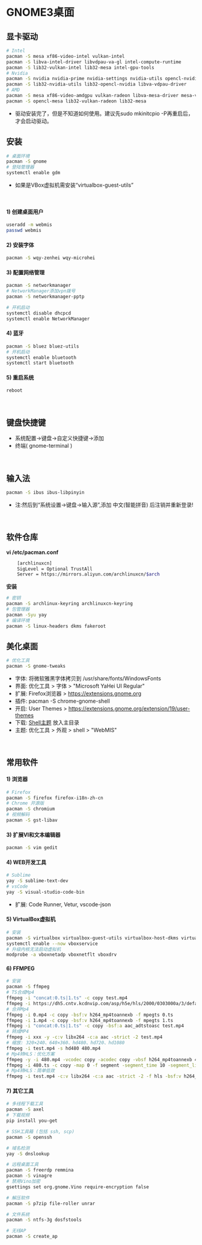 # GNOME3桌面

## 显卡驱动
``` bash
# Intel
pacman -S mesa xf86-video-intel vulkan-intel
pacman -S libva-intel-driver libvdpau-va-gl intel-compute-runtime
pacman -S lib32-vulkan-intel lib32-mesa intel-gpu-tools
# Nvidia
pacman -S nvidia nvidia-prime nvidia-settings nvidia-utils opencl-nvidia
pacman -S lib32-nvidia-utils lib32-opencl-nvidia libva-vdpau-driver
# AMD
pacman -S mesa xf86-video-amdgpu vulkan-radeon libva-mesa-driver mesa-vdpau
pacman -S opencl-mesa lib32-vulkan-radeon lib32-mesa
```
- 驱动安装完了，但是不知道如何使用。建议先sudo mkinitcpio -P再重启后，才会启动驱动。

## 安装
``` bash
# 桌面环境
pacman -S gnome
# 登陆管理器
systemctl enable gdm
```
- 如果是VBox虚拟机需安装“virtualbox-guest-utils”

<br/>

#### 1) 创建桌面用户
``` bash
useradd -m webmis
passwd webmis
```

#### 2) 安装字体
``` bash
pacman -S wqy-zenhei wqy-microhei
```

#### 3) 配置网络管理
``` bash
pacman -S networkmanager
# NetworkManager添加vpn拨号
pacman -S networkmanager-pptp

# 开机启动
systemctl disable dhcpcd
systemctl enable NetworkManager
```

#### 4) 蓝牙
``` bash
pacman -S bluez bluez-utils
# 开机启动
systemctl enable bluetooth
systemctl start bluetooth
```

#### 5) 重启系统
``` bash
reboot
```

<br/>

## 键盘快捷键
- 系统配置->键盘->自定义快捷键->添加
- 终端( gnome-terminal )

<br/>

## 输入法
``` bash
pacman -S ibus ibus-libpinyin
```
- 注:然后到“系统设置->键盘->输入源”,添加 中文(智能拼音) 后注销并重新登录!

<br/>

## 软件仓库
**vi /etc/pacman.conf**
```bash
	[archlinuxcn]
	SigLevel = Optional TrustAll
	Server = https://mirrors.aliyun.com/archlinuxcn/$arch
```
**安装**
```bash
# 密钥
pacman -S archlinux-keyring archlinuxcn-keyring
# 包管理器
pacman -Syu yay
# 编译环境
pacman -S linux-headers dkms fakeroot
```

## 美化桌面
``` bash
# 优化工具
pacman -S gnome-tweaks
```
- 字体: 将微软雅黑字体拷贝到 /usr/share/fonts/WindowsFonts
- 界面: 优化工具 > 字体 > "Microsoft YaHei UI Regular"
- 扩展: Firefox浏览器 > https://extensions.gnome.org
- 插件: pacman -S chrome-gnome-shell
- 开启: User Themes > https://extensions.gnome.org/extension/19/user-themes
- 下载: [Shell主题](https://github.com/webmiss/gnome-shell) 放入主目录
- 主题: 优化工具 > 外观 > shell > "WebMIS"

<br/>

## 常用软件
#### 1) 浏览器
``` bash
# Firefox
pacman -S firefox firefox-i18n-zh-cn
# Chrome 开源版
pacman -S chromium
# 视频解码
pacman -S gst-libav
```

#### 3) 扩展VI和文本编辑器
``` bash
pacman -S vim gedit
```

#### 4) WEB开发工具
``` bash
# Sublime
yay -S sublime-text-dev
# vsCode
yay -S visual-studio-code-bin
```
- 扩展: Code Runner, Vetur, vscode-json

#### 5) VirtualBox虚拟机
``` bash
# 安装
pacman -S virtualbox virtualbox-guest-utils virtualbox-host-dkms virtualbox-guest-iso
systemctl enable --now vboxservice
# 升级内核无法启动虚拟机
modprobe -a vboxnetadp vboxnetflt vboxdrv
```

#### 6) FFMPEG
``` bash
# 安装
pacman -S ffmpeg
# TS合成Mp4
ffmpeg -i "concat:0.ts|1.ts" -c copy test.mp4
ffmpeg -i https://dh5.cntv.kcdnvip.com/asp/h5e/hls/2000/0303000a/3/default/49354b5f20674f5fa80d6ccefa076182/2000.m3u8 -vcodec copy -acodec copy test.mp4
# 合并Mp4
ffmpeg -i 0.mp4 -c copy -bsf:v h264_mp4toannexb -f mpegts 0.ts
ffmpeg -i 1.mp4 -c copy -bsf:v h264_mp4toannexb -f mpegts 1.ts
ffmpeg -i "concat:0.ts|1.ts" -c copy -bsf:a aac_adtstoasc test.mp4
# 转成MP4
ffmpeg -i xxx -y -c:v libx264 -c:a aac -strict -2 test.mp4
# 缩放: 320×240、640×360、hd480、hd720、hd1080
ffmpeg -i test.mp4 -s hd480 480.mp4
# Mp4转HLS：优化方案
ffmpeg -y -i 480.mp4 -vcodec copy -acodec copy -vbsf h264_mp4toannexb 480.ts
ffmpeg -i 480.ts -c copy -map 0 -f segment -segment_time 10 -segment_list vod/index.m3u8 vod/10s_%3d.ts
# Mp4转HLS：简单低效
ffmpeg -i test.mp4 -c:v libx264 -c:a aac -strict -2 -f hls -bsf:v h264_mp4toannexb -hls_time 10 vod/index.m3u8
```

#### 7) 其它工具
``` bash
# 多线程下载工具
pacman -S axel
# 下载视频
pip install you-get

# SSH工具箱 (包括 ssh, scp)
pacman -S openssh

# 域名检测
yay -S dnslookup

# 远程桌面工具
pacman -S freerdp remmina
pacman -S vinagre
# 禁用Vino加密
gsettings set org.gnome.Vino require-encryption false

# 解压软件
pacman -S p7zip file-roller unrar

# 文件系统
pacman -S ntfs-3g dosfstools

# 无线AP
pacman -S create_ap
```

<br/><br/>